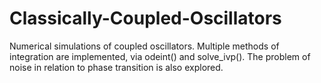 # Classically-Coupled-Oscillators
Numerical simulations of coupled oscillators. Multiple methods of integration are implemented, via odeint() and solve_ivp().
The problem of noise in relation to phase transition is also explored.

